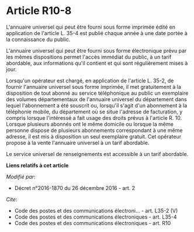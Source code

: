 # Article R10-8

L'annuaire universel qui peut être fourni sous forme imprimée édité en application de l'article L. 35-4 est publié chaque
année à une date portée à la connaissance du public. 

L'annuaire universel qui peut être fourni sous forme électronique prévu par les mêmes dispositions permet l'accès immédiat du
public, à un tarif abordable, aux informations qu'il contient et qui sont régulièrement mises à jour. 

Lorsqu'un opérateur est chargé, en application de l'article L. 35-2, de fournir l'annuaire universel sous forme imprimée, il
met gratuitement à la disposition de tout abonné au service téléphonique au public un exemplaire des volumes départementaux
de l'annuaire universel du département dans lequel l'abonnement a été souscrit ou, lorsqu'il s'agit d'un abonnement à la
téléphonie mobile, du département où se situe l'adresse de facturation, y compris lorsque l'intéressé a fait usage des droits
prévus à l'article R. 10. Lorsque plusieurs abonnés ont le même domicile ou lorsque la même personne dispose de plusieurs
abonnements correspondant à une même adresse, il est mis à disposition un seul exemplaire gratuit. Cet opérateur propose à la
vente l'annuaire universel à un tarif abordable. 

Le service universel de renseignements est accessible à un tarif abordable.

**Liens relatifs à cet article**

_Modifié par_:

  - Décret n°2016-1870 du 26 décembre 2016 - art. 2

_Cite_:

  - Code des postes et des communications électroni... - art. L35-2 (V)
  - Code des postes et des communications électroniques - art. L35-4
  - Code des postes et des communications électroniques - art. R10
